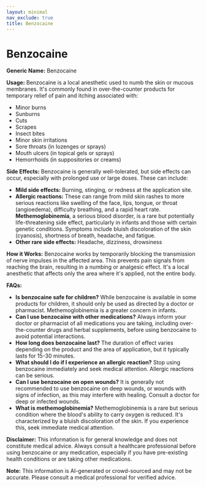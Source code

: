 ```yaml
---
layout: minimal
nav_exclude: true
title: Benzocaine
---
```


# Benzocaine

**Generic Name:** Benzocaine

**Usage:** Benzocaine is a local anesthetic used to numb the skin or mucous membranes.  It's commonly found in over-the-counter products for temporary relief of pain and itching associated with:

* Minor burns
* Sunburns
* Cuts
* Scrapes
* Insect bites
* Minor skin irritations
* Sore throats (in lozenges or sprays)
* Mouth ulcers (in topical gels or sprays)
* Hemorrhoids (in suppositories or creams)


**Side Effects:**  Benzocaine is generally well-tolerated, but side effects can occur, especially with prolonged use or large doses. These can include:

* **Mild side effects:**  Burning, stinging, or redness at the application site.
* **Allergic reactions:** These can range from mild skin rashes to more serious reactions like swelling of the face, lips, tongue, or throat (angioedema), difficulty breathing, and a rapid heart rate.  **Methemoglobinemia**, a serious blood disorder, is a rare but potentially life-threatening side effect, particularly in infants and those with certain genetic conditions.  Symptoms include bluish discoloration of the skin (cyanosis), shortness of breath, headache, and fatigue.
* **Other rare side effects:**  Headache, dizziness, drowsiness


**How it Works:** Benzocaine works by temporarily blocking the transmission of nerve impulses in the affected area.  This prevents pain signals from reaching the brain, resulting in a numbing or analgesic effect.  It's a local anesthetic that affects only the area where it's applied, not the entire body.


**FAQs:**

* **Is benzocaine safe for children?**  While benzocaine is available in some products for children, it should only be used as directed by a doctor or pharmacist.  Methemoglobinemia is a greater concern in infants.
* **Can I use benzocaine with other medications?**  Always inform your doctor or pharmacist of all medications you are taking, including over-the-counter drugs and herbal supplements, before using benzocaine to avoid potential interactions.
* **How long does benzocaine last?** The duration of effect varies depending on the product and the area of application, but it typically lasts for 15-30 minutes.
* **What should I do if I experience an allergic reaction?**  Stop using benzocaine immediately and seek medical attention.  Allergic reactions can be serious.
* **Can I use benzocaine on open wounds?**  It is generally not recommended to use benzocaine on deep wounds, or wounds with signs of infection, as this may interfere with healing.  Consult a doctor for deep or infected wounds.
* **What is methemoglobinemia?** Methemoglobinemia is a rare but serious condition where the blood's ability to carry oxygen is reduced. It's characterized by a bluish discoloration of the skin. If you experience this, seek immediate medical attention.


**Disclaimer:** This information is for general knowledge and does not constitute medical advice.  Always consult a healthcare professional before using benzocaine or any medication, especially if you have pre-existing health conditions or are taking other medications.


**Note:** This information is AI-generated or crowd-sourced and may not be accurate. Please consult a medical professional for verified advice.